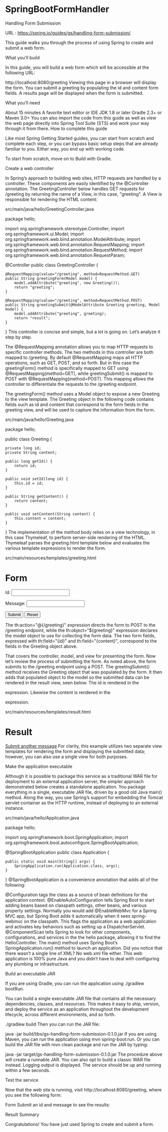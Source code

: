 # SpringBootFormHandler
Handling Form Submission

URL : https://spring.io/guides/gs/handling-form-submission/

This guide walks you through the process of using Spring to create and submit a web form.

What you’ll build

In this guide, you will build a web form which will be accessible at the following URL:

http://localhost:8080/greeting
Viewing this page in a browser will display the form. You can submit a greeting by populating the id and content form fields. A results page will be displayed when the form is submitted.

What you’ll need

About 15 minutes
A favorite text editor or IDE
JDK 1.8 or later
Gradle 2.3+ or Maven 3.0+
You can also import the code from this guide as well as view the web page directly into Spring Tool Suite (STS) and work your way through it from there.
How to complete this guide

Like most Spring Getting Started guides, you can start from scratch and complete each step, or you can bypass basic setup steps that are already familiar to you. Either way, you end up with working code.

To start from scratch, move on to Build with Gradle.

Create a web controller

In Spring’s approach to building web sites, HTTP requests are handled by a controller. These components are easily identified by the @Controller annotation. The GreetingController below handles GET requests for /greeting by returning the name of a View, in this case, "greeting". A View is responsible for rendering the HTML content:

src/main/java/hello/GreetingController.java

package hello;

import org.springframework.stereotype.Controller;
import org.springframework.ui.Model;
import org.springframework.web.bind.annotation.ModelAttribute;
import org.springframework.web.bind.annotation.RequestMapping;
import org.springframework.web.bind.annotation.RequestMethod;
import org.springframework.web.bind.annotation.RequestParam;

@Controller
public class GreetingController {

    @RequestMapping(value="/greeting", method=RequestMethod.GET)
    public String greetingForm(Model model) {
        model.addAttribute("greeting", new Greeting());
        return "greeting";
    }

    @RequestMapping(value="/greeting", method=RequestMethod.POST)
    public String greetingSubmit(@ModelAttribute Greeting greeting, Model model) {
        model.addAttribute("greeting", greeting);
        return "result";
    }

}
This controller is concise and simple, but a lot is going on. Let’s analyze it step by step.

The @RequestMapping annotation allows you to map HTTP requests to specific controller methods. The two methods in this controller are both mapped to /greeting. By default @RequestMapping maps all HTTP operations, such as GET, POST, and so forth. But in this case the greetingForm() method is specifically mapped to GET using @RequestMapping(method=GET), while greetingSubmit() is mapped to POST with @RequestMapping(method=POST). This mapping allows the controller to differentiate the requests to the /greeting endpoint.

The greetingForm() method uses a Model object to expose a new Greeting to the view template. The Greeting object in the following code contains fields such as id and content that correspond to the form fields in the greeting view, and will be used to capture the information from the form.

src/main/java/hello/Greeting.java

package hello;

public class Greeting {

    private long id;
    private String content;

    public long getId() {
        return id;
    }

    public void setId(long id) {
        this.id = id;
    }

    public String getContent() {
        return content;
    }

    public void setContent(String content) {
        this.content = content;
    }

}
The implementation of the method body relies on a view technology, in this case Thymeleaf, to perform server-side rendering of the HTML. Thymeleaf parses the greeting.html template below and evaluates the various template expressions to render the form.

src/main/resources/templates/greeting.html

<!DOCTYPE HTML>
<html xmlns:th="http://www.thymeleaf.org">
<head>
    <title>Getting Started: Handling Form Submission</title>
    <meta http-equiv="Content-Type" content="text/html; charset=UTF-8" />
</head>
<body>
	<h1>Form</h1>
    <form action="#" th:action="@{/greeting}" th:object="${greeting}" method="post">
    	<p>Id: <input type="text" th:field="*{id}" /></p>
        <p>Message: <input type="text" th:field="*{content}" /></p>
        <p><input type="submit" value="Submit" /> <input type="reset" value="Reset" /></p>
    </form>
</body>
</html>
The th:action="@{/greeting}" expression directs the form to POST to the /greeting endpoint, while the th:object="${greeting}" expression declares the model object to use for collecting the form data. The two form fields, expressed with th:field="{id}" and th:field="{content}", correspond to the fields in the Greeting object above.

That covers the controller, model, and view for presenting the form. Now let’s review the process of submitting the form. As noted above, the form submits to the /greeting endpoint using a POST. The greetingSubmit() method receives the Greeting object that was populated by the form. It then adds that populated object to the model so the submitted data can be rendered in the result view, seen below. The id is rendered in the <p th:text="'id: ' + ${greeting.id}" /> expression. Likewise the content is rendered in the <p th:text="'content: ' + ${greeting.content}" /> expression.

src/main/resources/templates/result.html

<!DOCTYPE HTML>
<html xmlns:th="http://www.thymeleaf.org">
<head>
    <title>Getting Started: Handling Form Submission</title>
    <meta http-equiv="Content-Type" content="text/html; charset=UTF-8" />
</head>
<body>
	<h1>Result</h1>
    <p th:text="'id: ' + ${greeting.id}" />
    <p th:text="'content: ' + ${greeting.content}" />
    <a href="/greeting">Submit another message</a>
</body>
</html>
For clarity, this example utilizes two separate view templates for rendering the form and displaying the submitted data; however, you can also use a single view for both purposes.

Make the application executable

Although it is possible to package this service as a traditional WAR file for deployment to an external application server, the simpler approach demonstrated below creates a standalone application. You package everything in a single, executable JAR file, driven by a good old Java main() method. Along the way, you use Spring’s support for embedding the Tomcat servlet container as the HTTP runtime, instead of deploying to an external instance.

src/main/java/hello/Application.java

package hello;

import org.springframework.boot.SpringApplication;
import org.springframework.boot.autoconfigure.SpringBootApplication;

@SpringBootApplication
public class Application {

    public static void main(String[] args) {
        SpringApplication.run(Application.class, args);
    }

}
@SpringBootApplication is a convenience annotation that adds all of the following:

@Configuration tags the class as a source of bean definitions for the application context.
@EnableAutoConfiguration tells Spring Boot to start adding beans based on classpath settings, other beans, and various property settings.
Normally you would add @EnableWebMvc for a Spring MVC app, but Spring Boot adds it automatically when it sees spring-webmvc on the classpath. This flags the application as a web application and activates key behaviors such as setting up a DispatcherServlet.
@ComponentScan tells Spring to look for other components, configurations, and services in the the hello package, allowing it to find the HelloController.
The main() method uses Spring Boot’s SpringApplication.run() method to launch an application. Did you notice that there wasn’t a single line of XML? No web.xml file either. This web application is 100% pure Java and you didn’t have to deal with configuring any plumbing or infrastructure.

Build an executable JAR

If you are using Gradle, you can run the application using ./gradlew bootRun.

You can build a single executable JAR file that contains all the necessary dependencies, classes, and resources. This makes it easy to ship, version, and deploy the service as an application throughout the development lifecycle, across different environments, and so forth.

./gradlew build
Then you can run the JAR file:

java -jar build/libs/gs-handling-form-submission-0.1.0.jar
If you are using Maven, you can run the application using mvn spring-boot:run. Or you can build the JAR file with mvn clean package and run the JAR by typing:

java -jar target/gs-handling-form-submission-0.1.0.jar
The procedure above will create a runnable JAR. You can also opt to build a classic WAR file instead.
Logging output is displayed. The service should be up and running within a few seconds.

Test the service

Now that the web site is running, visit http://localhost:8080/greeting, where you see the following form:

Form
Submit an id and message to see the results:

Result
Summary

Congratulations! You have just used Spring to create and submit a form.
